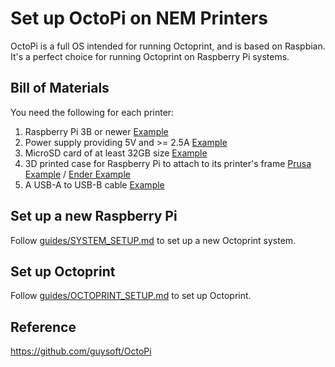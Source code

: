 # Set up OctoPi on NEM Printers

OctoPi is a full OS intended for running Octoprint, and is based on Raspbian.  It's a perfect choice for running Octoprint on Raspberry Pi systems.

## Bill of Materials

You need the following for each printer:

1. Raspberry Pi 3B or newer [Example](https://www.canakit.com/raspberry-pi/pi-3-model-b-plus-kits)
2. Power supply providing 5V and >= 2.5A [Example](https://www.canakit.com/official-raspberry-pi-power-supply.html)
3. MicroSD card of at least 32GB size [Example](https://www.amazon.com/s?k=micro+sd+card+128GB)
4. 3D printed case for Raspberry Pi to attach to its printer's frame [Prusa Example](https://www.thingiverse.com/thing:2334119) / [Ender Example](https://www.thingiverse.com/thing:4586351)
5. A USB-A to USB-B cable [Example](https://www.amazon.com/s?k=usb-a+to+usb-b)

## Set up a new Raspberry Pi

Follow [guides/SYSTEM_SETUP.md](guides/SYSTEM_SETUP.md) to set up a new Octoprint system.

## Set up Octoprint

Follow [guides/OCTOPRINT_SETUP.md](guides/OCTOPRINT_SETUP.md) to set up Octoprint.

## Reference

<https://github.com/guysoft/OctoPi>

